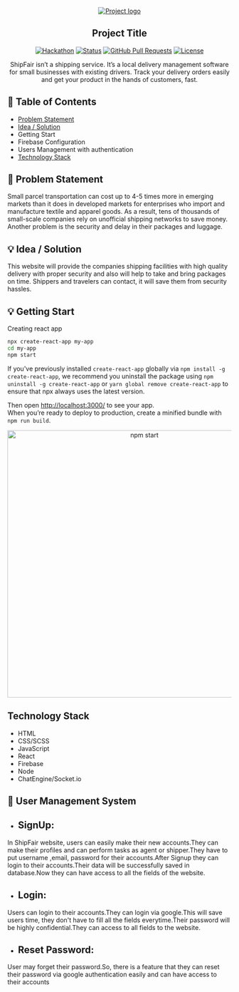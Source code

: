 <p align="center">
  <a href="" rel="noopener">
 <img src="https://static.wixstatic.com/media/e7f15c_2909344e0f57471ca9de10130ea1eb72~mv2.jpg/v1/fill/w_356,h_356,al_c,q_90/e7f15c_2909344e0f57471ca9de10130ea1eb72~mv2.webp" alt="Project logo"></a>
</p>
<h2 align="center">Project Title</h2>


<div align="center">

  [![Hackathon](https://img.shields.io/badge/shipfair-name-orange.svg)](https://shipfair.vercel.app) 
  [![Status](https://img.shields.io/badge/status-active-success.svg)]() 
  [![GitHub Pull Requests](https://img.shields.io/github/issues-pr/kylelobo/The-Documentation-Compendium.svg)](https://github.com/kylelobo/The-Documentation-Compendium/pulls)
  [![License](https://img.shields.io/badge/license-MIT-blue.svg)](LICENSE.md)

</div>

<p align="center"> ShipFair isn’t a shipping service. It’s a local delivery management software for small businesses with existing drivers. Track your delivery orders easily and get your product in the hands of customers, fast.
    <br> 
</p>

## 📝 Table of Contents
- [Problem Statement](#problem_statement)
- [Idea / Solution](#idea)
- Getting Start
- Firebase Configuration
- Users Management with authentication
- [Technology Stack](#tech_stack)


## 🧐 Problem Statement <a name = "problem_statement"></a>
Small parcel transportation can cost up to 4-5 times more in emerging markets than it does in 
developed markets for enterprises who import and manufacture textile and apparel goods. As a result, tens of 
thousands of small-scale companies rely on unofficial shipping networks to save money.
Another problem is the security and delay in their packages and luggage. 


## 💡 Idea / Solution <a name = "idea"></a>
 This website will provide the companies shipping facilities with high quality delivery with proper 
security and also will help to take and bring packages on time. Shippers and travelers can contact, it will save 
them from security hassles.
## 💡 Getting Start
Creating react app

```sh
npx create-react-app my-app
cd my-app
npm start
```

If you've previously installed `create-react-app` globally via `npm install -g create-react-app`, we recommend you uninstall the package using `npm uninstall -g create-react-app` or `yarn global remove create-react-app` to ensure that npx always uses the latest version.


Then open [http://localhost:3000/](http://localhost:3000/) to see your app.<br>
When you’re ready to deploy to production, create a minified bundle with `npm run build`.

<p align='center'>
<img src='https://cdn.jsdelivr.net/gh/facebook/create-react-app@27b42ac7efa018f2541153ab30d63180f5fa39e0/screencast.svg' width='600' alt='npm start'>
</p>

## Technology Stack
- HTML
- CSS/SCSS
- JavaScript
- React
- Firebase
- Node
- ChatEngine/Socket.io

## 👤 User Management System
- <h2>SignUp:</h2>
<p>In  ShipFair website, users can easily make their new accounts.They can make their profiles and can perform tasks as agent or shipper.They have to put username ,email, password for their accounts.After Signup they can login to their accounts.Their data will be successfully saved in database.Now they can have access to all the fields of the website.
  
- <h2>Login:</h2>
<p> Users can login to their accounts.They can login via google.This will save users time, they don't have to fill all the fields everytime.Their password will be highly confidential.They can access to all fields to the website.</p>

- <h2>Reset Password:</h2>
<p>User may forget their password.So, there is a feature that they can reset their password via google authentication easily and can have access to their accounts</p>


